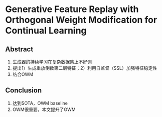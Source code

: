 # Generative Feature Replay with Orthogonal Weight Modification for Continual Learning


## Abstract
1. 生成器的持续学习在复杂数据集上不好训
2. 提出1）生成重放倒数第二层特征；2）利用自监督（SSL）加强特征稳定性
3. 结合OWM

## Conclusion
1. 达到SOTA，OWM baseline
2. OWM很重要，本文提升了OWM
